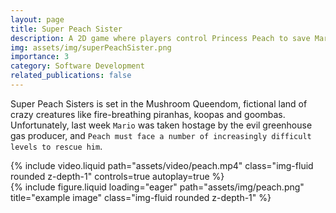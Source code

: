 ```yaml
---
layout: page
title: Super Peach Sister
description: A 2D game where players control Princess Peach to save Mario
img: assets/img/superPeachSister.png
importance: 3
category: Software Development
related_publications: false
---
```


Super Peach Sisters is set in the Mushroom Queendom, fictional land of crazy creatures like fire-breathing piranhas, koopas and goombas. Unfortunately, last week `Mario` was taken hostage by the evil greenhouse gas producer, and `Peach must face a number of increasingly difficult levels to rescue him`.

<div class="row mt-3">
    <div class="col-sm mt-3 mt-md-0">
        {% include video.liquid path="assets/video/peach.mp4" class="img-fluid rounded z-depth-1" controls=true autoplay=true %}
    </div>
</div>

<div class="row">
    <div class="col-sm mt-3 mt-md-0">
        {% include figure.liquid loading="eager" path="assets/img/peach.png" title="example image" class="img-fluid rounded z-depth-1" %}
    </div>
</div>
